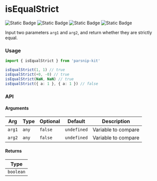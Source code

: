 # isEqualStrict
![Static Badge](https://img.shields.io/badge/Statement%20Coverage-100.00%-brightgreen) ![Static Badge](https://img.shields.io/badge/Branch%20Coverage-100.00%-brightgreen) ![Static Badge](https://img.shields.io/badge/Function%20Coverage-100.00%-brightgreen) ![Static Badge](https://img.shields.io/badge/Line%20Coverage-100.00%-brightgreen)
      
Input two parameters `arg1` and `arg2`, and return whether they are strictly equal.

### Usage

```ts
import { isEqualStrict } from 'parsnip-kit'

isEqualStrict(1, 1) // true
isEqualStrict(+0, -0) // true
isEqualStrict(NaN, NaN) // true
isEqualStrict({ a: 1 }, { a: 1 }) // false
```


### API

#### Arguments

| Arg | Type | Optional | Default | Description |
| --- | --- | --- | --- | --- |
| `arg1` | `any` | `false` | `undefined` | Variable to compare |
| `arg2` | `any` | `false` | `undefined` | Variable to compare |

#### Returns

| Type |
| ---  |
| `boolean`  |